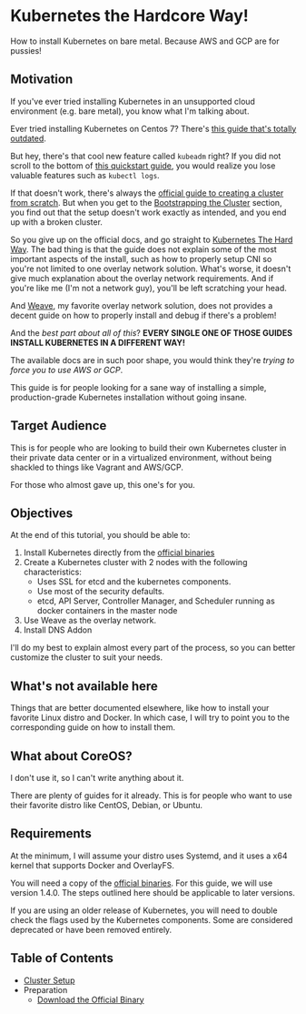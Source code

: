 # Kubernetes the Hardcore Way!

How to install Kubernetes on bare metal. Because AWS and GCP are for pussies!


## Motivation

If you've ever tried installing Kubernetes in an unsupported cloud environment (e.g. bare metal),
you know what I'm talking about.

Ever tried installing Kubernetes on Centos 7? There's [this guide that's totally outdated](http://kubernetes.io/docs/getting-started-guides/centos/centos_manual_config/).

But hey, there's that cool new feature called `kubeadm` right? If you did not scroll to the bottom
of [this quickstart guide](http://kubernetes.io/docs/getting-started-guides/kubeadm/), you would realize
you lose valuable features such as `kubectl logs`.

If that doesn't work, there's always the [official guide to creating a cluster from scratch](http://kubernetes.io/docs/getting-started-guides/scratch/). But when you get to the [Bootstrapping the Cluster](http://kubernetes.io/docs/getting-started-guides/scratch/#bootstrapping-the-cluster)
section, you find out that the setup doesn't work exactly as intended, and you end up with a broken
cluster.

So you give up on the official docs, and go straight to [Kubernetes The Hard Way](https://github.com/kelseyhightower/kubernetes-the-hard-way). The bad thing is that the guide does not explain some of
the most important aspects of the install, such as how to properly setup CNI so you're not limited to
one overlay network solution. What's worse, it doesn't give much explanation about the overlay network
requirements. And if you're like me (I'm not a network guy), you'll be left scratching your head.

And [Weave](https://www.weave.works), my favorite overlay network solution, does not provides a decent
guide on how to properly install and debug if there's a problem!

And the _best part about all of this_? **EVERY SINGLE ONE OF THOSE GUIDES INSTALL KUBERNETES IN A DIFFERENT WAY!**

The available docs are in such poor shape, you would think they're _trying to force you to use AWS
or GCP_.

This guide is for people looking for a sane way of installing a simple, production-grade Kubernetes installation without going insane.


## Target Audience

This is for people who are looking to build their own Kubernetes cluster in their private data center
or in a virtualized environment, without being shackled to things like Vagrant and AWS/GCP.

For those who almost gave up, this one's for you.


## Objectives

At the end of this tutorial, you should be able to:

1. Install Kubernetes directly from the [official binaries](https://github.com/kubernetes/kubernetes/releases)
2. Create a Kubernetes cluster with 2 nodes with the following characteristics:
   * Uses SSL for etcd and the kubernetes components.
   * Use most of the security defaults.
   * etcd, API Server, Controller Manager, and Scheduler running as docker containers in the master node
3. Use Weave as the overlay network.
4. Install DNS Addon

I'll do my best to explain almost every part of the process, so you can better customize the cluster
to suit your needs.


## What's not available here

Things that are better documented elsewhere, like how to install your favorite Linux distro and Docker.
In which case, I will try to point you to the corresponding guide on how to install them.


## What about CoreOS?

I don't use it, so I can't write anything about it.

There are plenty of guides for it already. This is for people who want to use their favorite distro
like CentOS, Debian, or Ubuntu.


## Requirements

At the minimum, I will assume your distro uses Systemd, and it uses a x64 kernel that supports
Docker and OverlayFS.

You will need a copy of the [official binaries](https://github.com/kubernetes/kubernetes/releases).
For this guide, we will use version 1.4.0. The steps outlined here should be applicable to later
versions.

If you are using an older release of Kubernetes, you will need to double check the flags used by
the Kubernetes components. Some are considered deprecated or have been removed entirely.


## Table of Contents

* [Cluster Setup](docs/cluster-setup.md)
* Preparation
  * [Download the Official Binary](docs/download-kubernetes.md)
